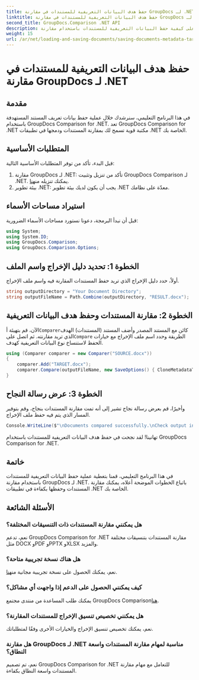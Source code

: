 ```yaml
---
title: حفظ هدف البيانات التعريفية للمستندات في مقارنة GroupDocs لـ .NET
linktitle: حفظ هدف البيانات التعريفية للمستندات في مقارنة GroupDocs لـ .NET
second_title: GroupDocs.Comparison .NET API
description: تعرف على كيفية حفظ البيانات التعريفية للمستندات باستخدام مقارنة GroupDocs لـ .NET. خطوات سهلة لمقارنة المستندات بكفاءة في تطبيقات .NET الخاصة بك.
weight: 15
url: /ar/net/loading-and-saving-documents/saving-documents-metadata-target/
---
```


# حفظ هدف البيانات التعريفية للمستندات في مقارنة GroupDocs لـ .NET

## مقدمة
في هذا البرنامج التعليمي، سنرشدك خلال عملية حفظ بيانات تعريف المستند المستهدفة باستخدام GroupDocs Comparison for .NET. تعد GroupDocs Comparison for .NET مكتبة قوية تسمح لك بمقارنة المستندات ودمجها في تطبيقات .NET الخاصة بك.
## المتطلبات الأساسية
قبل البدء، تأكد من توفر المتطلبات الأساسية التالية:
1.  مقارنة GroupDocs لـ .NET: تأكد من تنزيل وتثبيت GroupDocs Comparison لـ .NET. يمكنك تنزيله من[هنا](https://releases.groupdocs.com/comparison/net/).
2. بيئة تطوير .NET: يجب أن يكون لديك بيئة تطوير .NET معدّة على نظامك.

## استيراد مساحات الأسماء
قبل أن نبدأ البرمجة، دعونا نستورد مساحات الأسماء الضرورية:
```csharp
using System;
using System.IO;
using GroupDocs.Comparison;
using GroupDocs.Comparison.Options;
```
## الخطوة 1: تحديد دليل الإخراج واسم الملف
أولاً، حدد دليل الإخراج الذي تريد حفظ المستندات المقارنة فيه واسم ملف الإخراج.
```csharp
string outputDirectory = "Your Document Directory";
string outputFileName = Path.Combine(outputDirectory, "RESULT.docx");
```
## الخطوة 2: مقارنة المستندات وحفظ هدف البيانات التعريفية
 الآن، قم بتهيئة أ`Comparer`كائن مع المستند المصدر وأضف المستند (المستندات) الهدف الذي تريد مقارنته. ثم اتصل على`Compare` الطريقة وحدد اسم ملف الإخراج مع خيارات الحفظ لاستنساخ نوع البيانات التعريفية كهدف.
```csharp
using (Comparer comparer = new Comparer("SOURCE.docx"))
{
    comparer.Add("TARGET.docx");
    comparer.Compare(outputFileName, new SaveOptions() { CloneMetadataType = MetadataType.Target });
}
```
## الخطوة 3: عرض رسالة النجاح
وأخيرًا، قم بعرض رسالة نجاح تشير إلى أنه تمت مقارنة المستندات بنجاح، وقم بتوفير المسار الذي يتم فيه حفظ ملف الإخراج.
```csharp
Console.WriteLine($"\nDocuments compared successfully.\nCheck output in {outputDirectory}.");
```
تهانينا! لقد نجحت في حفظ هدف البيانات التعريفية للمستندات باستخدام GroupDocs Comparison for .NET.

## خاتمة
في هذا البرنامج التعليمي، قمنا بتغطية عملية حفظ البيانات التعريفية للمستندات باستخدام مقارنة GroupDocs لـ .NET. باتباع الخطوات الموضحة أعلاه، يمكنك مقارنة المستندات وحفظها بكفاءة في تطبيقات .NET الخاصة بك.
## الأسئلة الشائعة
### هل يمكنني مقارنة المستندات ذات التنسيقات المختلفة؟
نعم، تدعم GroupDocs Comparison for .NET مقارنة المستندات بتنسيقات مختلفة مثل DOCX وPDF وPPTX وXLSX والمزيد.
### هل هناك نسخة تجريبية متاحة؟
 نعم، يمكنك الحصول على نسخة تجريبية مجانية من[هنا](https://releases.groupdocs.com/).
### كيف يمكنني الحصول على الدعم إذا واجهت أي مشاكل؟
 يمكنك طلب المساعدة من منتدى مجتمع GroupDocs Comparison[هنا](https://forum.groupdocs.com/c/comparison/12).
### هل يمكنني تخصيص تنسيق الإخراج للمستندات المقارنة؟
نعم، يمكنك تخصيص تنسيق الإخراج والخيارات الأخرى وفقًا لمتطلباتك.
### هل مقارنة GroupDocs لـ .NET مناسبة لمهام مقارنة المستندات واسعة النطاق؟
نعم، تم تصميم GroupDocs Comparison for .NET للتعامل مع مهام مقارنة المستندات واسعة النطاق بكفاءة.